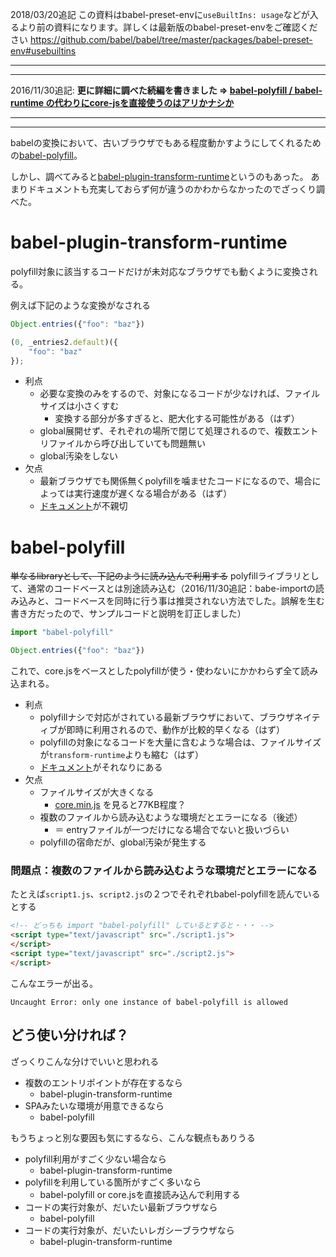 
2018/03/20追記
この資料はbabel-preset-envに`useBuiltIns: usage`などが入るより前の資料になります。詳しくは最新版のbabel-preset-envをご確認ください
https://github.com/babel/babel/tree/master/packages/babel-preset-env#usebuiltins

---
---

2016/11/30追記: **更に詳細に調べた続編を書きました 
=> [babel-polyfill / babel-runtime の代わりにcore-jsを直接使うのはアリかナシか](http://qiita.com/inuscript/items/1993b6b18a76fcb70dc4)**

---
---

babelの変換において、古いブラウザでもある程度動かすようにしてくれるための[babel-polyfill](https://babeljs.io/docs/usage/polyfill/)。

しかし、調べてみると[babel-plugin-transform-runtime](http://babeljs.io/docs/plugins/transform-runtime/)というのもあった。
あまりドキュメントも充実しておらず何が違うのかわからなかったのでざっくり調べた。

# babel-plugin-transform-runtime
polyfill対象に該当するコードだけが未対応なブラウザでも動くように変換される。

例えば下記のような変換がなされる

```before.js
Object.entries({"foo": "baz"})
```

```after.js
(0, _entries2.default)({
    "foo": "baz"
});
```

- 利点
  - 必要な変換のみをするので、対象になるコードが少なければ、ファイルサイズは小さくすむ
	  - 変換する部分が多すぎると、肥大化する可能性がある（はず）
  - global展開せず、それぞれの場所で閉じて処理されるので、複数エントリファイルから呼び出していても問題無い
  - global汚染をしない
- 欠点
  - 最新ブラウザでも関係無くpolyfillを噛ませたコードになるので、場合によっては実行速度が遅くなる場合がある（はず）
  - [ドキュメント](http://babeljs.io/docs/plugins/transform-runtime/)が不親切

# babel-polyfill

~~単なるlibraryとして、下記のように読み込んで利用する~~
polyfillライブラリとして、通常のコードベースとは別途読み込む（2016/11/30追記：babe-importの読み込みと、コードベースを同時に行う事は推奨されない方法でした。誤解を生む書き方だったので、サンプルコードと説明を訂正しました）

```js
import "babel-polyfill"
```

```js
Object.entries({"foo": "baz"})
```

これで、core.jsをベースとしたpolyfillが使う・使わないにかかわらず全て読み込まれる。

- 利点
  - polyfillナシで対応がされている最新ブラウザにおいて、ブラウザネイティブが即時に利用されるので、動作が比較的早くなる（はず）
  - polyfillの対象になるコードを大量に含むような場合は、ファイルサイズが`transform-runtime`よりも縮む（はず）
  - [ドキュメント](http://babeljs.io/docs/usage/polyfill/)がそれなりにある
- 欠点
  - ファイルサイズが大きくなる
      - [core.min.js](https://github.com/zloirock/core-js/blob/master/client/core.min.js) を見ると77KB程度？
  - 複数のファイルから読み込むような環境だとエラーになる（後述）
      - ＝ entryファイルが一つだけになる場合でないと扱いづらい
  - polyfillの宿命だが、global汚染が発生する

### 問題点：複数のファイルから読み込むような環境だとエラーになる

たとえば`script1.js`、`script2.js`の２つでそれぞれbabel-polyfillを読んでいるとする

```html
<!-- どっちも import "babel-polyfill" しているとすると・・・ -->
<script type="text/javascript" src="./script1.js">
</script>
<script type="text/javascript" src="./script2.js">
</script>
```

こんなエラーが出る。

```
Uncaught Error: only one instance of babel-polyfill is allowed
```

## どう使い分ければ？
ざっくりこんな分けでいいと思われる

- 複数のエントリポイントが存在するなら
  - babel-plugin-transform-runtime
- SPAみたいな環境が用意できるなら
  - babel-polyfill

もうちょっと別な要因も気にするなら、こんな観点もありうる

- polyfill利用がすごく少ない場合なら
  - babel-plugin-transform-runtime
- polyfillを利用している箇所がすごく多いなら
  - babel-polyfill or core.jsを直接読み込んで利用する
- コードの実行対象が、だいたい最新ブラウザなら
  - babel-polyfill
- コードの実行対象が、だいたいレガシーブラウザなら
  - babel-plugin-transform-runtime
